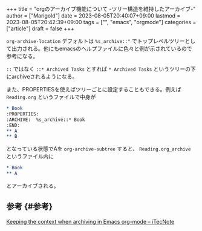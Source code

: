 +++
title = "orgのアーカイブ機能について -ツリー構造を維持したアーカイブ-"
author = ["Marigold"]
date = 2023-08-05T20:40:07+09:00
lastmod = 2023-08-05T20:42:39+09:00
tags = ["", "emacs", "orgmode"]
categories = ["article"]
draft = false
+++

`org-archive-location` デフォルトは `%s_archive::"` でトップレベルツリーとして出力される。他にもemacsのヘルプファイルに色々と例が示されているので参考になる。

`::` ではなく `::* Archived Tasks` とすれば `* Archived Tasks` というツリーの下にarchiveされるようになる。

また、PROPERTIESを使えばツリーごとに設定することもできる。例えば `Reading.org` というファイルで中身が

```org
* Book
:PROPERTIES:
:ARCHIVE:  %s_archive::* Book
:END:
** A
** B
```

となっている状態でAを `org-archive-subtree` すると、
`Reading.org_archive` というファイル内に

```org
* Book
** A
```

とアーカイブされる。


## 参考 {#参考}

[Keeping the context when archiving in Emacs org-mode – iTecNote](https://itecnote.com/tecnote/keeping-the-context-when-archiving-in-emacs-org-mode/)
